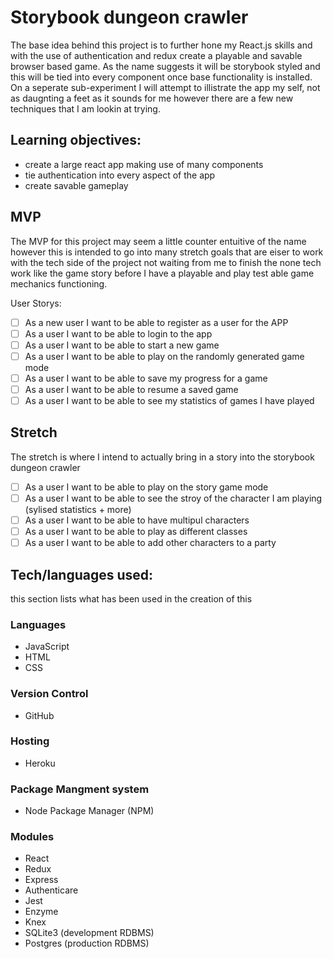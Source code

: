 # Storybook dungeon crawler

The base idea behind this project is to further hone my React.js skills and with the use of authentication and redux create a playable and savable browser based game. As the name suggests it will be storybook styled and this will be tied into every component once base functionality is installed. On a seperate sub-experiment I will attempt to illistrate the app my self, not as daugnting a feet as it sounds for me however there are a few new techniques that I am lookin at trying.

## Learning objectives:
- create a large react app making use of many components
- tie authentication into every aspect of the app
- create savable gameplay 

## MVP
The MVP for this project may seem a little counter entuitive of the name however this is intended to go into many stretch goals that are eiser to work with the tech side of the project not waiting from me to finish the none tech work like the game story before I have a playable and play test able game mechanics functioning.

User Storys:
- [ ] As a new user I want to be able to register as a user for the APP
- [ ] As a user I want to be able to login to the app
- [ ] As a user I want to be able to start a new game
- [ ] As a user I want to be able to play on the randomly generated game mode
- [ ] As a user I want to be able to save my progress for a game
- [ ] As a user I want to be able to resume a saved game
- [ ] As a user I want to be able to see my statistics of games I have played

## Stretch
The stretch is where I intend to actually bring in a story into the storybook dungeon crawler
- [ ] As a user I want to be able to play on the story game mode
- [ ] As a user I want to be able to see the stroy of the character I am playing (sylised statistics + more)
- [ ] As a user I want to be able to have multipul characters
- [ ] As a user I want to be able to play as different classes
- [ ] As a user I want to be able to add other characters to a party

## Tech/languages used:
this section lists what has been used in the creation of this

### Languages
- JavaScript
- HTML
- CSS

### Version Control
- GitHub

### Hosting
- Heroku

### Package Mangment system
- Node Package Manager (NPM)

### Modules
- React
- Redux
- Express
- Authenticare
- Jest
- Enzyme
- Knex
- SQLite3 (development RDBMS)
- Postgres (production RDBMS)

